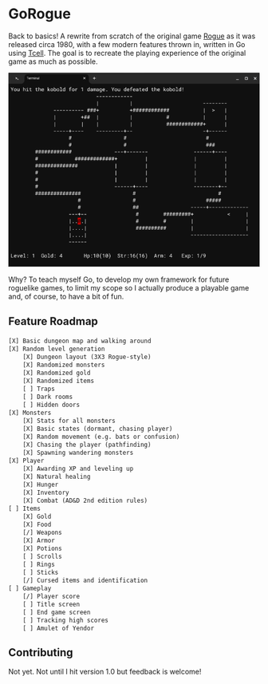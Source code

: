 # GoRogue
Back to basics!  A rewrite from scratch of the original game [Rogue](https://en.wikipedia.org/wiki/Rogue_(video_game)) as it was released circa 1980, with a few modern features thrown in, written in Go using [Tcell](https://github.com/gdamore/tcell). The goal is to recreate the playing experience of the original game as much as possible.  

![Screenshot](screenshot.png)

Why?  To teach myself Go, to develop my own framework for future roguelike games, to limit my scope so I actually produce a playable game and, of course, to have a bit of fun.

## Feature Roadmap
```
[X] Basic dungeon map and walking around 
[X] Random level generation 
    [X] Dungeon layout (3X3 Rogue-style)
    [X] Randomized monsters
    [X] Randomized gold
    [X] Randomized items
    [ ] Traps
    [ ] Dark rooms
    [ ] Hidden doors
[X] Monsters
    [X] Stats for all monsters
    [X] Basic states (dormant, chasing player)
    [X] Random movement (e.g. bats or confusion) 
    [X] Chasing the player (pathfinding)
    [X] Spawning wandering monsters 
[X] Player
    [X] Awarding XP and leveling up
    [X] Natural healing
    [X] Hunger
    [X] Inventory
    [X] Combat (AD&D 2nd edition rules)
[ ] Items
    [X] Gold
    [X] Food
    [/] Weapons
    [X] Armor
    [X] Potions
    [ ] Scrolls
    [ ] Rings
    [ ] Sticks
    [/] Cursed items and identification
[ ] Gameplay
    [/] Player score
    [ ] Title screen
    [ ] End game screen
    [ ] Tracking high scores
    [ ] Amulet of Yendor
```

## Contributing 
Not yet.  Not until I hit version 1.0 but feedback is welcome!

